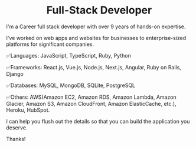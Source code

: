<h1 align="center">Full-Stack Developer
</h1>


I'm a Career full stack developer with over 9 years of hands-on expertise.

I've worked on web apps and websites for businesses to enterprise-sized platforms for significant companies.


✅Languages: JavaScript, TypeScript, Ruby, Python

✅Frameworks: React.js, Vue.js, Node.js, Next.js, Angular, Ruby on Rails, Django

✅Databases: MySQL, MongoDB, SQLite, PostgreSQL

✅Others: AWS(Amazon EC2, Amazon RDS, Amazon Lambda, Amazon Glacier, Amazon S3, Amazon CloudFront, Amazon ElasticCache, etc.), Heroku, HubSpot.

I can help you flush out the details so that you can build the application you deserve.

Thanks!
